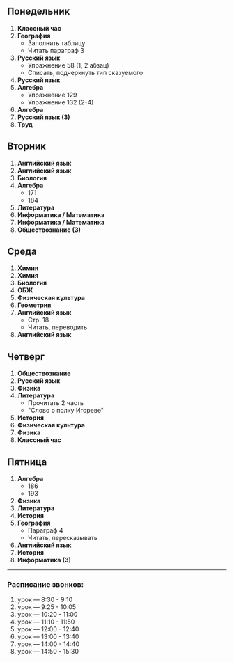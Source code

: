 ## Понедельник
1. **Классный час**  
2. **География**  
   - Заполнить таблицу  
   - Читать параграф 3
3. **Русский язык**  
   - Упражнение 58 (1, 2 абзац)  
   - Списать, подчеркнуть тип сказуемого
4. **Русский язык**  
5. **Алгебра**  
   - Упражнение 129  
   - Упражнение 132 (2-4)
6. **Алгебра**  
7. **Русский язык (3)**  
8. **Труд**

## Вторник
1. **Английский язык**  
2. **Английский язык**  
3. **Биология**  
4. **Алгебра**
   - 171
   - 184
5. **Литература**  
6. **Информатика / Математика**  
7. **Информатика / Математика**  
8. **Обществознание (3)**

## Среда
1. **Химия**  
2. **Химия**  
3. **Биология**  
4. **ОБЖ**  
5. **Физическая культура**  
6. **Геометрия**  
7. **Английский язык**
   - Стр. 18
   - Читать, переводить
8. **Английский язык**

## Четверг
1. **Обществознание**  
2. **Русский язык**  
3. **Физика**  
4. **Литература**
   - Прочитать 2 часть
   - "Слово о полку Игореве"
5. **История**  
6. **Физическая культура**  
7. **Физика**  
8. **Классный час**

## Пятница
1. **Алгебра**
   - 186
   - 193
2. **Физика**  
3. **Литература**  
4. **История**  
5. **География**
   - Параграф 4
   - Читать, пересказывать
6. **Английский язык**  
7. **История**  
8. **Информатика (3)**

---

### Расписание звонков:
1. урок — 8:30 - 9:10  
2. урок — 9:25 - 10:05  
3. урок — 10:20 - 11:00  
4. урок — 11:10 - 11:50  
5. урок — 12:00 - 12:40  
6. урок — 13:00 - 13:40  
7. урок — 14:00 - 14:40  
8. урок — 14:50 - 15:30
